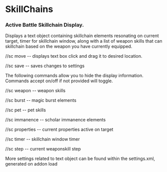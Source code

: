 # SkillChains
### Active Battle Skillchain Display.

Displays a text object containing skillchain elements resonating on current target, timer for skillchain window,
along with a list of weapon skills that can skillchain based on the weapon you have currently equipped. 

//sc move    -- displays text box click and drag it to desired location.

//sc save    -- saves changes to settings


The following commands allow you to hide the display information. Commands accept on/off if not provided will toggle.

//sc weapon       -- weapon skills 

//sc burst        -- magic burst elements

//sc pet          -- pet skills

//sc immanence    -- scholar immanence elements

//sc properties   -- current properties active on target

//sc timer        -- skillchain window timer

//sc step         -- current weaponskill step

More settings related to text object can be found within the settings.xml, generated on addon load
